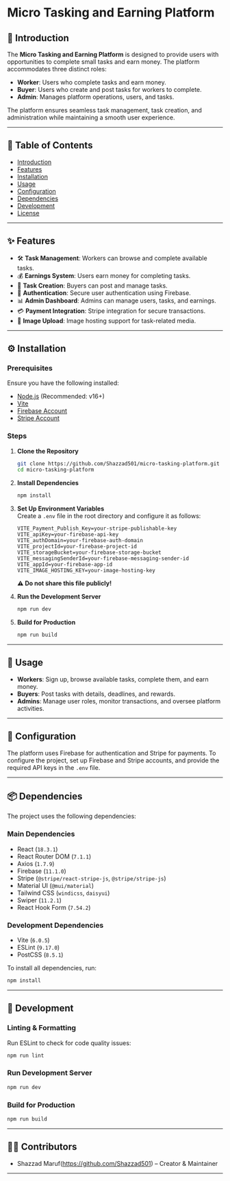 # Micro Tasking and Earning Platform

## 📌 Introduction

The **Micro Tasking and Earning Platform** is designed to provide users with opportunities to complete small tasks and earn money. The platform accommodates three distinct roles:

- **Worker**: Users who complete tasks and earn money.
- **Buyer**: Users who create and post tasks for workers to complete.
- **Admin**: Manages platform operations, users, and tasks.

The platform ensures seamless task management, task creation, and administration while maintaining a smooth user experience.

---

## 📖 Table of Contents

- [Introduction](#introduction)
- [Features](#features)
- [Installation](#installation)
- [Usage](#usage)
- [Configuration](#configuration)
- [Dependencies](#dependencies)
- [Development](#development)
- [License](#license)

---

## ✨ Features

- 🛠 **Task Management**: Workers can browse and complete available tasks.
- 💰 **Earnings System**: Users earn money for completing tasks.
- 📜 **Task Creation**: Buyers can post and manage tasks.
- 🔑 **Authentication**: Secure user authentication using Firebase.
- 📊 **Admin Dashboard**: Admins can manage users, tasks, and earnings.
- 💳 **Payment Integration**: Stripe integration for secure transactions.
- 📸 **Image Upload**: Image hosting support for task-related media.

---

## ⚙️ Installation

### Prerequisites

Ensure you have the following installed:

- [Node.js](https://nodejs.org/) (Recommended: v16+)
- [Vite](https://vitejs.dev/)
- [Firebase Account](https://firebase.google.com/)
- [Stripe Account](https://stripe.com/)

### Steps

1. **Clone the Repository**  
   ```sh
   git clone https://github.com/Shazzad501/micro-tasking-platform.git
   cd micro-tasking-platform
   ```

2. **Install Dependencies**  
   ```sh
   npm install
   ```

3. **Set Up Environment Variables**  
   Create a `.env` file in the root directory and configure it as follows:

   ```env
   VITE_Payment_Publish_Key=your-stripe-publishable-key
   VITE_apiKey=your-firebase-api-key
   VITE_authDomain=your-firebase-auth-domain
   VITE_projectId=your-firebase-project-id
   VITE_storageBucket=your-firebase-storage-bucket
   VITE_messagingSenderId=your-firebase-messaging-sender-id
   VITE_appId=your-firebase-app-id
   VITE_IMAGE_HOSTING_KEY=your-image-hosting-key
   ```

   **⚠️ Do not share this file publicly!**

4. **Run the Development Server**  
   ```sh
   npm run dev
   ```

5. **Build for Production**  
   ```sh
   npm run build
   ```

---

## 🚀 Usage

- **Workers**: Sign up, browse available tasks, complete them, and earn money.
- **Buyers**: Post tasks with details, deadlines, and rewards.
- **Admins**: Manage user roles, monitor transactions, and oversee platform activities.

---

## 🔧 Configuration

The platform uses Firebase for authentication and Stripe for payments. To configure the project, set up Firebase and Stripe accounts, and provide the required API keys in the `.env` file.

---

## 📦 Dependencies

The project uses the following dependencies:

### **Main Dependencies**
- React (`18.3.1`)
- React Router DOM (`7.1.1`)
- Axios (`1.7.9`)
- Firebase (`11.1.0`)
- Stripe (`@stripe/react-stripe-js`, `@stripe/stripe-js`)
- Material UI (`@mui/material`)
- Tailwind CSS (`windicss`, `daisyui`)
- Swiper (`11.2.1`)
- React Hook Form (`7.54.2`)

### **Development Dependencies**
- Vite (`6.0.5`)
- ESLint (`9.17.0`)
- PostCSS (`8.5.1`)

To install all dependencies, run:

```sh
npm install
```

---

## 🎨 Development

### **Linting & Formatting**
Run ESLint to check for code quality issues:

```sh
npm run lint
```

### **Run Development Server**
```sh
npm run dev
```

### **Build for Production**
```sh
npm run build
```

---

## 👨‍💻 Contributors

- Shazzad Maruf(https://github.com/Shazzad501) – Creator & Maintainer

---
